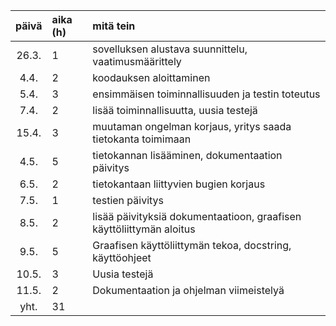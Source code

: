 | päivä | aika (h) | mitä tein  |
| :----:|:-----| :-----|
| 26.3. | 1    | sovelluksen alustava suunnittelu, vaatimusmäärittely |
| 4.4.  | 2    | koodauksen aloittaminen |
| 5.4.  | 3    | ensimmäisen toiminnallisuuden ja testin toteutus |
| 7.4.  | 2    | lisää toiminnallisuutta, uusia testejä |
| 15.4. | 3    | muutaman ongelman korjaus, yritys saada tietokanta toimimaan |
| 4.5.  | 5    | tietokannan lisääminen, dokumentaation päivitys |
| 6.5.  | 2    | tietokantaan liittyvien bugien korjaus |
| 7.5.  | 1    | testien päivitys |
| 8.5.  | 2    | lisää päivityksiä dokumentaatioon, graafisen käyttöliittymän aloitus |
| 9.5.  | 5    | Graafisen käyttöliittymän tekoa, docstring, käyttöohjeet  |
| 10.5. | 3    | Uusia testejä |
| 11.5. | 2    | Dokumentaation ja ohjelman viimeistelyä |
| yht.  | 31   |  | 
